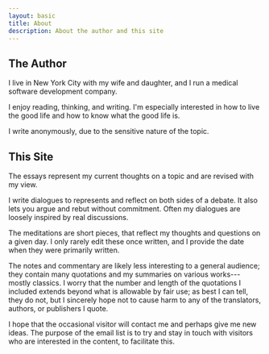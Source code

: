 ```yaml
---
layout: basic
title: About
description: About the author and this site
---
```


## The Author

I live in New York City with my wife and daughter, and I run a medical software development company.

I enjoy reading, thinking, and writing. I'm especially interested in how to live the good life and how to know what the good life is.

I write anonymously, due to the sensitive nature of the topic.

## This Site

The essays represent my current thoughts on a topic and are revised with my view.

I write dialogues to represents and reflect on both sides of a debate. It also lets you argue and rebut without commitment. Often my dialogues are loosely inspired by real discussions.

The meditations are short pieces, that reflect my thoughts and questions on a given day. I only rarely edit these once written, and I provide the date when they were primarily written.

The notes and commentary are likely less interesting to a general audience; they contain many quotations and my summaries on various works---mostly classics. I worry that the number and length of the quotations I included extends beyond what is allowable by fair use; as best I can tell, they do not, but I sincerely hope not to cause harm to any of the translators, authors, or publishers I quote.

I hope that the occasional visitor will contact me and perhaps give me new ideas. The purpose of the email list is to try and stay in touch with visitors who are interested in the content, to facilitate this.
